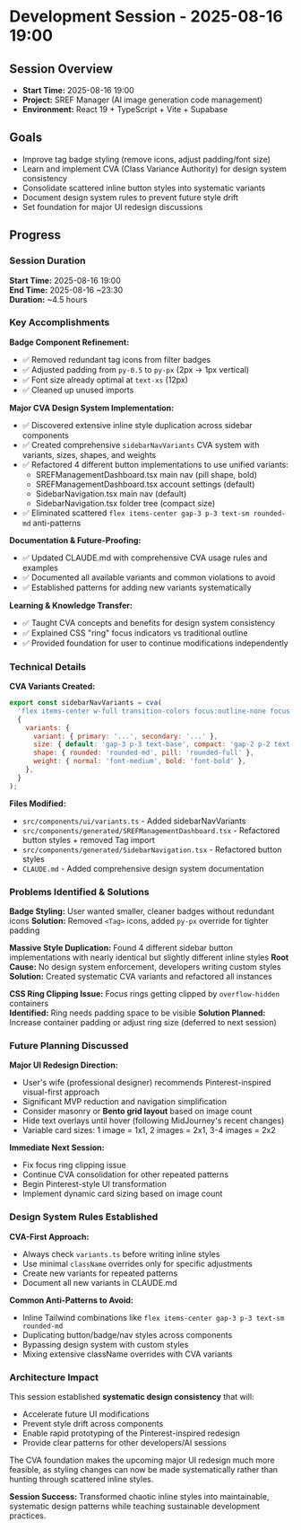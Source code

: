 # Development Session - 2025-08-16 19:00

## Session Overview

- **Start Time:** 2025-08-16 19:00
- **Project:** SREF Manager (AI image generation code management)
- **Environment:** React 19 + TypeScript + Vite + Supabase

## Goals

- Improve tag badge styling (remove icons, adjust padding/font size)
- Learn and implement CVA (Class Variance Authority) for design system consistency
- Consolidate scattered inline button styles into systematic variants
- Document design system rules to prevent future style drift
- Set foundation for major UI redesign discussions

## Progress

### Session Duration

**Start Time:** 2025-08-16 19:00  
**End Time:** 2025-08-16 ~23:30  
**Duration:** ~4.5 hours

### Key Accomplishments

**Badge Component Refinement:**

- ✅ Removed redundant tag icons from filter badges
- ✅ Adjusted padding from `py-0.5` to `py-px` (2px → 1px vertical)
- ✅ Font size already optimal at `text-xs` (12px)
- ✅ Cleaned up unused imports

**Major CVA Design System Implementation:**

- ✅ Discovered extensive inline style duplication across sidebar components
- ✅ Created comprehensive `sidebarNavVariants` CVA system with variants, sizes, shapes, and weights
- ✅ Refactored 4 different button implementations to use unified variants:
  - SREFManagementDashboard.tsx main nav (pill shape, bold)
  - SREFManagementDashboard.tsx account settings (default)
  - SidebarNavigation.tsx main nav (default)
  - SidebarNavigation.tsx folder tree (compact size)
- ✅ Eliminated scattered `flex items-center gap-3 p-3 text-sm rounded-md` anti-patterns

**Documentation & Future-Proofing:**

- ✅ Updated CLAUDE.md with comprehensive CVA usage rules and examples
- ✅ Documented all available variants and common violations to avoid
- ✅ Established patterns for adding new variants systematically

**Learning & Knowledge Transfer:**

- ✅ Taught CVA concepts and benefits for design system consistency
- ✅ Explained CSS "ring" focus indicators vs traditional outline
- ✅ Provided foundation for user to continue modifications independently

### Technical Details

**CVA Variants Created:**

```jsx
export const sidebarNavVariants = cva(
  'flex items-center w-full transition-colors focus:outline-none focus:ring-2 focus:ring-ring',
  {
    variants: {
      variant: { primary: '...', secondary: '...' },
      size: { default: 'gap-3 p-3 text-base', compact: 'gap-2 p-2 text-sm' },
      shape: { rounded: 'rounded-md', pill: 'rounded-full' },
      weight: { normal: 'font-medium', bold: 'font-bold' },
    },
  }
);
```

**Files Modified:**

- `src/components/ui/variants.ts` - Added sidebarNavVariants
- `src/components/generated/SREFManagementDashboard.tsx` - Refactored button styles + removed Tag import
- `src/components/generated/SidebarNavigation.tsx` - Refactored button styles
- `CLAUDE.md` - Added comprehensive design system documentation

### Problems Identified & Solutions

**Badge Styling:** User wanted smaller, cleaner badges without redundant icons
**Solution:** Removed `<Tag>` icons, added `py-px` override for tighter padding

**Massive Style Duplication:** Found 4 different sidebar button implementations with nearly identical but slightly different inline styles
**Root Cause:** No design system enforcement, developers writing custom styles
**Solution:** Created systematic CVA variants and refactored all instances

**CSS Ring Clipping Issue:** Focus rings getting clipped by `overflow-hidden` containers  
**Identified:** Ring needs padding space to be visible
**Solution Planned:** Increase container padding or adjust ring size (deferred to next session)

### Future Planning Discussed

**Major UI Redesign Direction:**

- User's wife (professional designer) recommends Pinterest-inspired visual-first approach
- Significant MVP reduction and navigation simplification
- Consider masonry or **Bento grid layout** based on image count
- Hide text overlays until hover (following MidJourney's recent changes)
- Variable card sizes: 1 image = 1x1, 2 images = 2x1, 3-4 images = 2x2

**Immediate Next Session:**

- Fix focus ring clipping issue
- Continue CVA consolidation for other repeated patterns
- Begin Pinterest-style UI transformation
- Implement dynamic card sizing based on image count

### Design System Rules Established

**CVA-First Approach:**

- Always check `variants.ts` before writing inline styles
- Use minimal `className` overrides only for specific adjustments
- Create new variants for repeated patterns
- Document all new variants in CLAUDE.md

**Common Anti-Patterns to Avoid:**

- Inline Tailwind combinations like `flex items-center gap-3 p-3 text-sm rounded-md`
- Duplicating button/badge/nav styles across components
- Bypassing design system with custom styles
- Mixing extensive className overrides with CVA variants

### Architecture Impact

This session established **systematic design consistency** that will:

- Accelerate future UI modifications
- Prevent style drift across components
- Enable rapid prototyping of the Pinterest-inspired redesign
- Provide clear patterns for other developers/AI sessions

The CVA foundation makes the upcoming major UI redesign much more feasible, as styling changes can now be made systematically rather than hunting through scattered inline styles.

**Session Success:** Transformed chaotic inline styles into maintainable, systematic design patterns while teaching sustainable development practices.
